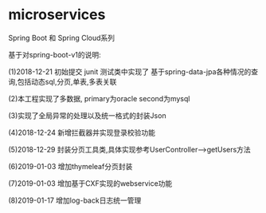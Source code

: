 # microservices
Spring Boot 和 Spring Cloud系列

基于对spring-boot-v1的说明:

  (1)2018-12-21 初始提交 junit 测试类中实现了 基于spring-data-jpa各种情况的查询,包括动态sql,分页,单表,多表关联
  
  (2)本工程实现了多数据, primary为oracle second为mysql
  
  (3)实现了全局异常的处理以及统一格式的封装Json
  
  (4)2018-12-24 新增拦截器并实现登录校验功能
  
  (5)2018-12-29 封装分页工具类,具体实现参考UserController-->getUsers方法

  (6)2019-01-03 增加thymeleaf分页封装
  
  (7)2019-01-03 增加基于CXF实现的webservice功能
  
  (8)2019-01-17 增加log-back日志统一管理
